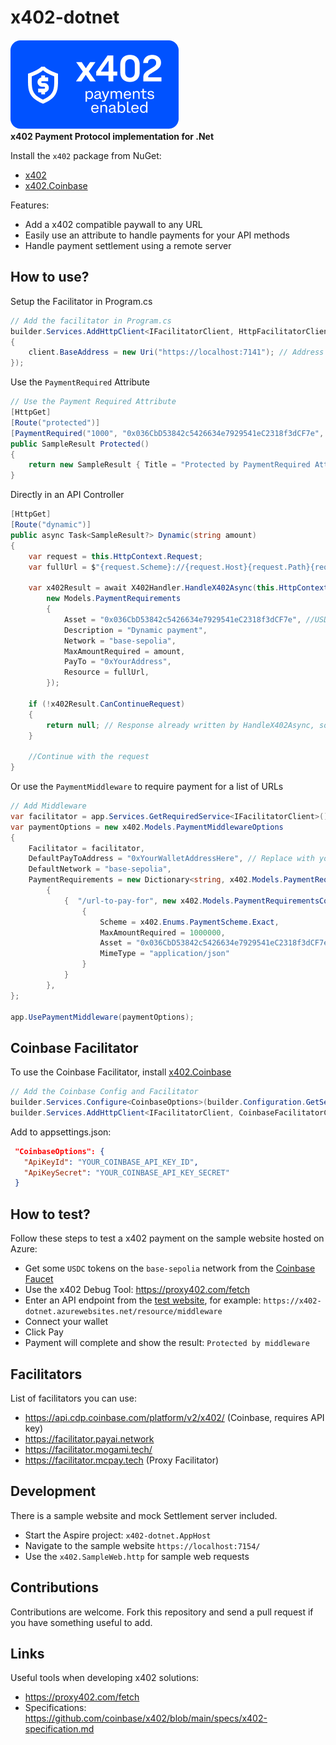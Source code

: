 # x402-dotnet

![x402 payments enabled](images/x402-button-small.png)  
**x402 Payment Protocol implementation for .Net**

Install the `x402` package from NuGet:
- [x402](https://nuget.org/packages/x402)
- [x402.Coinbase](https://nuget.org/packages/x402)


Features:
- Add a x402 compatible paywall to any URL
- Easily use an attribute to handle payments for your API methods
- Handle payment settlement using a remote server

## How to use?

Setup the Facilitator in Program.cs
```cs
// Add the facilitator in Program.cs
builder.Services.AddHttpClient<IFacilitatorClient, HttpFacilitatorClient>(client =>
{
    client.BaseAddress = new Uri("https://localhost:7141"); // Address of your facilitator
});
```

Use the `PaymentRequired` Attribute
```cs
// Use the Payment Required Attribute
[HttpGet]
[Route("protected")]
[PaymentRequired("1000", "0x036CbD53842c5426634e7929541eC2318f3dCF7e", "0xYourAddressHere", "base-sepolia")]
public SampleResult Protected()
{
    return new SampleResult { Title = "Protected by PaymentRequired Attribute" };
}

```
Directly in an API Controller
```cs
[HttpGet]
[Route("dynamic")]
public async Task<SampleResult?> Dynamic(string amount)
{
    var request = this.HttpContext.Request;
    var fullUrl = $"{request.Scheme}://{request.Host}{request.Path}{request.QueryString}";

    var x402Result = await X402Handler.HandleX402Async(this.HttpContext, facilitator, fullUrl,
        new Models.PaymentRequirements
        {
            Asset = "0x036CbD53842c5426634e7929541eC2318f3dCF7e", //USDC on base-sepolia
            Description = "Dynamic payment",
            Network = "base-sepolia",
            MaxAmountRequired = amount,
            PayTo = "0xYourAddress",
            Resource = fullUrl,
        });

    if (!x402Result.CanContinueRequest)
    {
        return null; // Response already written by HandleX402Async, so just exit
    }

    //Continue with the request
}
```


Or use the `PaymentMiddleware` to require payment for a list of URLs
```cs
// Add Middleware
var facilitator = app.Services.GetRequiredService<IFacilitatorClient>();
var paymentOptions = new x402.Models.PaymentMiddlewareOptions
{
    Facilitator = facilitator,
    DefaultPayToAddress = "0xYourWalletAddressHere", // Replace with your actual wallet address
    DefaultNetwork = "base-sepolia",
    PaymentRequirements = new Dictionary<string, x402.Models.PaymentRequirementsConfig>()
        {
            {  "/url-to-pay-for", new x402.Models.PaymentRequirementsConfig
                {
                    Scheme = x402.Enums.PaymentScheme.Exact,
                    MaxAmountRequired = 1000000,
                    Asset = "0x036CbD53842c5426634e7929541eC2318f3dCF7e", // Contract address of asset
                    MimeType = "application/json"
                }
            }
        },
};

app.UsePaymentMiddleware(paymentOptions);

```

## Coinbase Facilitator
To use the Coinbase Facilitator, install [x402.Coinbase](https://nuget.org/packages/x402.Coinbase)

```cs
// Add the Coinbase Config and Facilitator
builder.Services.Configure<CoinbaseOptions>(builder.Configuration.GetSection(nameof(CoinbaseOptions)));
builder.Services.AddHttpClient<IFacilitatorClient, CoinbaseFacilitatorClient>();
```

Add to appsettings.json:
```json
 "CoinbaseOptions": {
   "ApiKeyId": "YOUR_COINBASE_API_KEY_ID",
   "ApiKeySecret": "YOUR_COINBASE_API_KEY_SECRET"
 }
```

## How to test?
Follow these steps to test a x402 payment on the sample website hosted on Azure:
- Get some `USDC` tokens on the `base-sepolia` network from the [Coinbase Faucet](https://faucet.circle.com/)
- Use the x402 Debug Tool: https://proxy402.com/fetch
- Enter an API endpoint from the [test website](https://x402-dotnet.azurewebsites.net/), for example: `https://x402-dotnet.azurewebsites.net/resource/middleware`
- Connect your wallet
- Click Pay
- Payment will complete and show the result: `Protected by middleware`


## Facilitators
List of facilitators you can use:
- https://api.cdp.coinbase.com/platform/v2/x402/ (Coinbase, requires API key)
- https://facilitator.payai.network
- https://facilitator.mogami.tech/
- https://facilitator.mcpay.tech (Proxy Facilitator)


## Development
There is a sample website and mock Settlement server included.  
- Start the Aspire project: `x402-dotnet.AppHost`
- Navigate to the sample website `https://localhost:7154/`
- Use the `x402.SampleWeb.http` for sample web requests

## Contributions
Contributions are welcome. Fork this repository and send a pull request if you have something useful to add.


## Links
Useful tools when developing x402 solutions:
- https://proxy402.com/fetch
- Specifications: https://github.com/coinbase/x402/blob/main/specs/x402-specification.md

